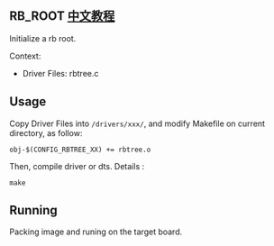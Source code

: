 RB_ROOT [中文教程](https://biscuitos.github.io/blog/RBTREE_RB_ROOT/)
----------------------------------

Initialize a rb root.

Context:

* Driver Files: rbtree.c

## Usage

Copy Driver Files into `/drivers/xxx/`, and modify Makefile on current 
directory, as follow:

```
obj-$(CONFIG_RBTREE_XX) += rbtree.o
```

Then, compile driver or dts. Details :

```
make
```

## Running

Packing image and runing on the target board.
